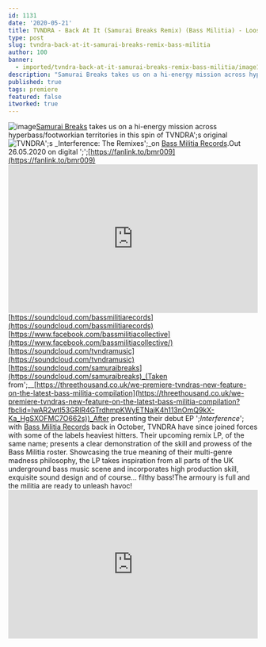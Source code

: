 ```yaml
---
id: 1131
date: '2020-05-21'
title: TVNDRA - Back At It (Samurai Breaks Remix) (Bass Militia) - Loose Lips
type: post
slug: tvndra-back-at-it-samurai-breaks-remix-bass-militia
author: 100
banner:
  - imported/tvndra-back-at-it-samurai-breaks-remix-bass-militia/image1131.jpeg
description: "Samurai Breaks takes us on a hi-energy mission across hyperbass/footworkian territories in this spin of TVNDRA's original! TVNDRA's Interference: The Remixes\_on Bass Militia Records. Out 26.05.2020 on digital –\_https://fanlink.to/bmr009 https://soundcloud.com/bassmilitiarecordshttps://www.facebook.com/bassmilitiacollectivehttps://soundcloud.com/tvndramusichttps://soundcloud.com/samuraibreaks (Taken from\_https://threethousand.co.uk/we-premiere-tvndras-new-feature-on-the-latest-bass-militia-compilation) After presenting their debut EP 'Interference' with Bass Militia Records back in October, TVNDRA have since joined forces with some of the labels [...]Read More..."
published: true
tags: premiere
featured: false
itworked: true
---
```

![image](../imported/tvndra-back-at-it-samurai-breaks-remix-bass-militia/image1131.jpeg)[Samurai Breaks](https://www.facebook.com/SamuraiBreaks/) takes us on a hi-energy mission across hyperbass/footworkian territories in this spin of TVNDRA';s original![TVNDRA](https://traxx24.com/interviews/our-interview-with-tvndra/)';s _Interference: The Remixes';_on [Bass Militia Records](http://www.bassmilitia.com/).Out 26.05.2020 on digital ';';[https://fanlink.to/bmr009](https://fanlink.to/bmr009)<iframe width='100%' height='300' scrolling='no' frameborder='no' allow='autoplay' src='https://w.soundcloud.com/player/?url=https%3A//api.soundcloud.com/tracks/825340714&color=%23ff5500&auto_play=false&hide_related=true&show_comments=true&show_user=true&show_reposts=false&show_teaser=false'></iframe>[](https://soundcloud.com/bassmilitiarecords)[https://soundcloud.com/bassmilitiarecords](https://soundcloud.com/bassmilitiarecords)  
[https://www.facebook.com/bassmilitiacollective](https://www.facebook.com/bassmilitiacollective/)  
[](https://soundcloud.com/tvndramusic)[https://soundcloud.com/tvndramusic](https://soundcloud.com/tvndramusic)  
[](https://soundcloud.com/samuraibreaks)[https://soundcloud.com/samuraibreaks](https://soundcloud.com/samuraibreaks)_(Taken from';__[https://threethousand.co.uk/we-premiere-tvndras-new-feature-on-the-latest-bass-militia-compilation](https://threethousand.co.uk/we-premiere-tvndras-new-feature-on-the-latest-bass-militia-compilation?fbclid=IwAR2wtl53GRlR4GTrdhmpKWyETNajK4h113nOmQ9kX-Ka_HgSXOFMC7O662s))_After presenting their debut EP ';_Interference_'; with [Bass Militia Records](https://www.facebook.com/bassmilitiacollective) back in October, TVNDRA have since joined forces with some of the labels heaviest hitters. Their upcoming remix LP, of the same name; presents a clear demonstration of the skill and prowess of the Bass Militia roster. Showcasing the true meaning of their multi-genre madness philosophy, the LP takes inspiration from all parts of the UK underground bass music scene and incorporates high production skill, exquisite sound design and of course… filthy bass!The armoury is full and the militia are ready to unleash havoc!<iframe width='100%' height='300' scrolling='no' frameborder='no' allow='autoplay' src='https://w.soundcloud.com/player/?url=https%3A//api.soundcloud.com/playlists/1058821204&color=%23ff5500&auto_play=false&hide_related=false&show_comments=true&show_user=true&show_reposts=false&show_teaser=true'></iframe>